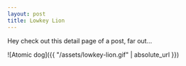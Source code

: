 ```yaml
---
layout: post
title: Lowkey Lion
---
```


Hey check out this detail page of a post, far out...

![Atomic dog]({{ "/assets/lowkey-lion.gif" | absolute_url }})